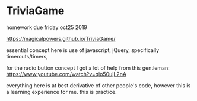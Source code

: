 # TriviaGame
homework due friday oct25 2019

https://magicalpowers.github.io/TriviaGame/

essential concept here is use of javascript, jQuery, specifically timerouts/timers, 

for the radio button concept I got a lot of help from this gentleman: https://www.youtube.com/watch?v=qio50ujL2nA 

everything here is at best derivative of other people's code, however this is a learning experience for me. this is practice.